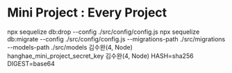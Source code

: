 # Mini Project : Every Project

npx sequelize db:drop --config ./src/config/config.js
npx sequelize db:migrate --config ./src/config/config.js --migrations-path ./src/migrations --models-path ./src/models
김수완(4, Node) hanghae_mini_project_secret_key
김수완(4, Node) HASH=sha256 DIGEST=base64
